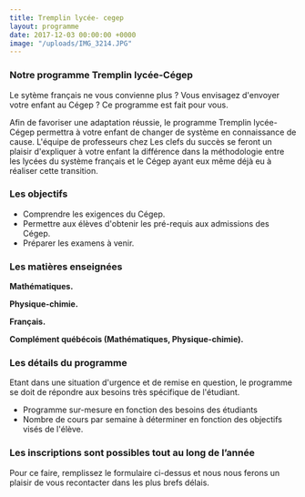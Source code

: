 ```yaml
---
title: Tremplin lycée- cegep
layout: programme
date: 2017-12-03 00:00:00 +0000
image: "/uploads/IMG_3214.JPG"
---
```

### Notre programme Tremplin lycée-Cégep

Le sytème français ne vous convienne plus ? Vous envisagez d'envoyer votre enfant au Cégep ? Ce programme est fait pour vous.

Afin de favoriser une adaptation réussie, le programme Tremplin lycée-Cégep permettra à votre enfant de changer de système en connaissance de cause. L'équipe de professeurs chez Les clefs du succès se feront un plaisir d'expliquer à votre enfant  la différence dans la méthodologie entre les lycées du système français et le Cégep ayant eux même déjà eu à réaliser cette transition.

### Les objectifs

* Comprendre les exigences du Cégep.
* Permettre aux élèves d'obtenir les pré-requis aux admissions des Cégep.
* Préparer les examens à venir.

### Les matières enseignées

**Mathématiques.**

**Physique-chimie.**

**Français.**

**Complément québécois (Mathématiques, Physique-chimie).**

### Les détails du programme

Etant dans une situation d'urgence et de remise en question, le programme se doit de répondre aux besoins très spécifique de l'étudiant.

* Programme sur-mesure en fonction des besoins des étudiants
* Nombre de cours par semaine à déterminer en fonction des objectifs visés de l'élève.

### **Les inscriptions sont possibles tout au long de l’année**

Pour ce faire, remplissez le formulaire ci-dessus et nous nous ferons un plaisir de vous recontacter dans les plus brefs délais.
